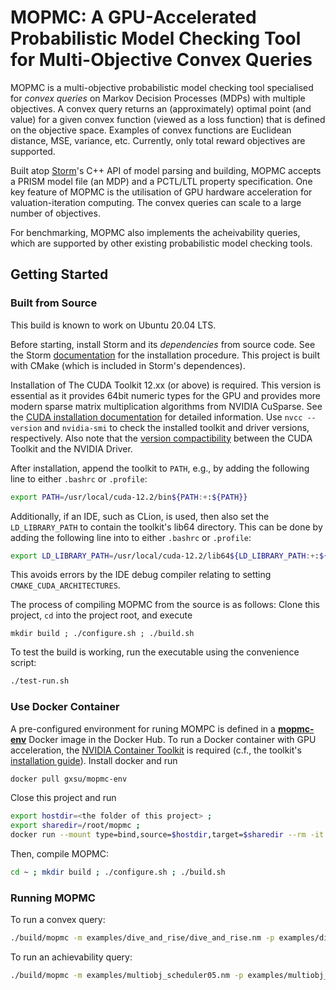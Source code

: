 # MOPMC: A GPU-Accelerated Probabilistic Model Checking Tool for Multi-Objective Convex Queries

MOPMC is a multi-objective probabilistic model checking tool specialised for _convex queries_ on Markov Decision Processes (MDPs) with multiple objectives.
A convex query returns an (approximately) optimal point (and value) for a given convex function (viewed as a loss function) that is defined on the objective space.
Examples of convex functions are Euclidean distance, MSE, variance, etc.
Currently, only total reward objectives are supported.


Built atop [Storm](https://www.stormchecker.org)'s C++ API of model parsing and building, MOPMC accepts a PRISM model file (an MDP) and a PCTL/LTL property specification.
One key feature of MOPMC is the utilisation of GPU hardware acceleration for valuation-iteration computing.
The convex queries can scale to a large number of objectives.

For benchmarking, MOPMC also implements the acheivability queries, which are supported by other existing probabilistic model checking tools.


## Getting Started

### Built from Source

This build is known to work on Ubuntu 20.04 LTS.

Before starting, install Storm and its _dependencies_ from source code. See the Storm [documentation](https://www.stormchecker.org/documentation/obtain-storm/build.html) for the installation procedure.
This project is built with CMake (which is included in Storm's dependences).

<!-- This project uses cmake which should be bundled with Ninja. If Ninja is available you will be able
to make use of the convenient configurations and build script.-->

Installation of The CUDA Toolkit 12.xx (or above) is required.
This version is essential as it provides 64bit numeric types for the GPU and provides more modern
sparse matrix multiplication algorithms from NVIDIA CuSparse.
See the [CUDA installation documentation](https://docs.nvidia.com/cuda/cuda-installation-guide-linux/) for detailed information.
Use `nvcc --version` and `nvidia-smi` to check the installed toolkit and driver versions, respectively. Also note that the [version compactibility](https://docs.nvidia.com/deploy/cuda-compatibility/#minor-version-compatibility) between the CUDA Toolkit and the NVIDIA Driver.
<!--
```
+---------------------------------------------------------------------------------------+
| NVIDIA-SMI 525.125.06             Driver Version: 525.125.06   CUDA Version: 12.2     |
+-----------------------------------------+----------------------+----------------------+
```
-->

After installation, append the toolkit to `PATH`, e.g., by adding the following line to either `.bashrc` or `.profile`:

```bash
export PATH=/usr/local/cuda-12.2/bin${PATH:+:${PATH}}
```

Additionally, if an IDE, such as CLion, is used, then also set the `LD_LIBRARY_PATH` to contain the toolkit's lib64 directory. This can be done by adding the following line into to  either `.bashrc` or `.profile`:
```bash
export LD_LIBRARY_PATH=/usr/local/cuda-12.2/lib64${LD_LIBRARY_PATH:+:${LD_LIBRARY_PATH}}
```
This avoids errors by the IDE debug compiler relating to setting `CMAKE_CUDA_ARCHITECTURES`.

<!--
If your IDE cannot find the Storm header files, you can specify the header search paths so that the Storm source directories
can be indexed (see [Manage CMake project files](https://www.jetbrains.com/help/clion/managing-cmake-project-files.html#nonprj_files)).
This can be done by adding the following line into the current [`CMakeList.txt`](./CMakeLists.txt) file:
```cmake
set(storm_INCLUDE_DIR, ./storm)
```
where `storm` is a symlink to `<YOUR_STORM_ROOT_DIRECTORY>/build/src/storm` created in the project root.
-->

The process of compiling MOPMC from the source is as follows:
Clone this project, `cd` into the project root, and execute

```
mkdir build ; ./configure.sh ; ./build.sh
```
To test the	 build is working, run the executable using the convenience script:
```bash
./test-run.sh
```
### Use Docker Container
A pre-configured environment for runing MOMPC is defined in a [__mopmc-env__](https://hub.docker.com/r/gxsu/mopmc-env) Docker image in the Docker Hub.
To run a Docker container with GPU acceleration, the [NVIDIA Container Toolkit](https://docs.nvidia.com/datacenter/cloud-native/container-toolkit/latest/index.html) is required (c.f., the toolkit's [installation guide](https://docs.nvidia.com/datacenter/cloud-native/container-toolkit/latest/install-guide.html)).
Install docker and run
```bash
docker pull gxsu/mopmc-env
```
Close this project and run
```bash
export hostdir=<the folder of this project> ;
export sharedir=/root/mopmc ;
docker run --mount type=bind,source=$hostdir,target=$sharedir --rm -it --runtime=nvidia --gpus all gxsu/mopmc-env
```
Then, compile MOPMC:
```bash
cd ~ ; mkdir build ; ./configure.sh ; ./build.sh
```

### Running MOPMC
To run a convex query:
```bash
./build/mopmc -m examples/dive_and_rise/dive_and_rise.nm -p examples/dive_and_rise/dive_and_rise_prop_100.props -q convex 
```

To run an achievability query:
```bash
./build/mopmc -m examples/multiobj_scheduler05.nm -p examples/multiobj_scheduler05.pctl -q achievability
```

<!-- This project only computes multi-objective model checking of convex queries. -->

<!--
## Development

`src/main.cpp` is the entry point of the project. 

The first call is to `mopmc::check` which parses a model as a Prism model along with 
properties from a `.pctl` file. These are argument inputs with the first being model and the
second being property inputs. 

Model parsing is done using Storm parsing methods and once done multi-objective model
checking is done by calling:
```c++
mopmc::multiobjective::performMultiObjectiveModelChecking(env, *mdp, formulas[0]->asMultiObjectiveFormula());
```

This class method first preprocesses the multi-objective formulas and model by calling 
methods in 
```c++
src/mopmc-src/model-checking/MultiObjectivePreprocessor.cpp(h)
```

After model construction is complete, MOPMC model checking is conducted using
the methods and classes in `src/mopmc-src/model-checking/MOPMCModelChecking.cpp(h)`.
The class often makes reference to the solvers both `c++` and `CUDA` based located in
`src/mopmc-src/solvers`.
-->
